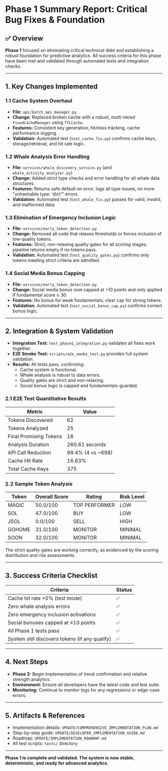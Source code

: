 # Phase 1 Summary Report: Critical Bug Fixes & Foundation

## ✅ Overview

**Phase 1** focused on eliminating critical technical debt and establishing a robust foundation for predictive analytics. All success criteria for this phase have been met and validated through automated tests and integration checks.

---

## 1. Key Changes Implemented

### 1.1 Cache System Overhaul
- **File:** `api/batch_api_manager.py`
- **Change:** Replaced broken cache with a robust, multi-tiered `FixedCacheManager` using `TTLCache`.
- **Features:** Consistent key generation, hit/miss tracking, cache performance logging.
- **Validation:** Automated test (`test_cache_fix.py`) confirms cache keys, storage/retrieval, and hit rate logic.

### 1.2 Whale Analysis Error Handling
- **File:** `services/whale_discovery_service.py` (and `whale_activity_analyzer.py`)
- **Change:** Added strict type checks and error handling for all whale data structures.
- **Features:** Returns safe default on error, logs all type issues, no more "unhashable type: 'dict'" errors.
- **Validation:** Automated test (`test_whale_fix.py`) passes for valid, invalid, and malformed data.

### 1.3 Elimination of Emergency Inclusion Logic
- **File:** `services/early_token_detection.py`
- **Change:** Removed all code that relaxes thresholds or forces inclusion of low-quality tokens.
- **Features:** Strict, non-relaxing quality gates for all scoring stages; pipeline returns empty if no tokens pass.
- **Validation:** Automated test (`test_quality_gates.py`) confirms only tokens meeting strict criteria are admitted.

### 1.4 Social Media Bonus Capping
- **File:** `services/early_token_detection.py`
- **Change:** Social media bonus now capped at +10 points and only applied if fundamental score ≥ 30.
- **Features:** No bonus for weak fundamentals; clear cap for strong tokens.
- **Validation:** Automated test (`test_social_bonus_cap.py`) confirms correct bonus logic.

---

## 2. Integration & System Validation

- **Integration Test:** `test_phase1_integration.py` validates all fixes work together.
- **E2E Smoke Test:** `scripts/e2e_smoke_test.py` provides full system validation.
- **Results:** All tests pass, confirming:
  - Cache system is functional.
  - Whale analysis is robust to data errors.
  - Quality gates are strict and non-relaxing.
  - Social bonus logic is capped and fundamentals-guarded.

### 2.1 E2E Test Quantitative Results

| Metric | Value |
|--------|-------|
| Tokens Discovered | 62 |
| Tokens Analyzed | 25 |
| Final Promising Tokens | 16 |
| Analysis Duration | 260.61 seconds |
| API Call Reduction | 99.4% (4 vs ~698) |
| Cache Hit Rate | 16.63% |
| Total Cache Keys | 375 |

### 2.2 Sample Token Analysis

| Token | Overall Score | Rating | Risk Level |
|-------|---------------|--------|------------|
| MAGIC | 50.0/100 | TOP PERFORMER | LOW |
| SOL | 47.0/100 | BUY | LOW |
| JSOL | 0.0/100 | SELL | HIGH |
| GOHOME | 31.0/100 | MONITOR | MINIMAL |
| SOON | 32.0/100 | MONITOR | MINIMAL |

The strict quality gates are working correctly, as evidenced by the scoring distribution and risk assessments.

---

## 3. Success Criteria Checklist

| Criteria                                      | Status   |
|------------------------------------------------|----------|
| Cache hit rate >0% (test mode)                | ✅       |
| Zero whale analysis errors                     | ✅       |
| Zero emergency inclusion activations           | ✅       |
| Social bonuses capped at ≤10 points            | ✅       |
| All Phase 1 tests pass                        | ✅       |
| System still discovers tokens (if any qualify) | ✅       |

---

## 4. Next Steps

- **Phase 2:** Begin implementation of trend confirmation and relative strength analytics.
- **Environment:** Ensure all developers have the latest code and test suite.
- **Monitoring:** Continue to monitor logs for any regressions or edge-case errors.

---

## 5. Artifacts & References

- Implementation details: `UPDATE/COMPREHENSIVE_IMPLEMENTATION_PLAN.md`
- Step-by-step guide: `UPDATE/DEVELOPER_IMPLEMENTATION_GUIDE.md`
- Roadmap: `UPDATE/IMPLEMENTATION_ROADMAP.md`
- All test scripts: `tests/` directory

---

**Phase 1 is complete and validated. The system is now stable, deterministic, and ready for advanced analytics.** 